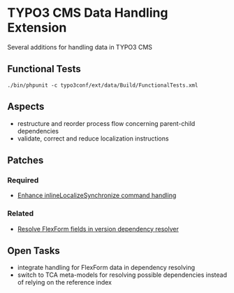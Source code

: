 # TYPO3 CMS Data Handling Extension

Several additions for handling data in TYPO3 CMS

## Functional Tests

```
./bin/phpunit -c typo3conf/ext/data/Build/FunctionalTests.xml
```

## Aspects

* restructure and reorder process flow concerning parent-child dependencies
* validate, correct and reduce localization instructions

## Patches

### Required

* [Enhance inlineLocalizeSynchronize command handling](https://review.typo3.org/#/c/44232/ "Forge #xxxxx")

### Related

* [Resolve FlexForm fields in version dependency resolver](https://review.typo3.org/#/c/44202/ "Forge #70921")

## Open Tasks

* integrate handling for FlexForm data in dependency resolving
* switch to TCA meta-models for resolving possible dependencies instead of relying on the reference index
